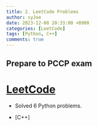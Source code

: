 ```yaml
---
title: 2. LeetCode Problems
author: syJoe
date: 2023-12-08 20:33:00 +0900
categories: [LeetCode]
tags: [Python, C++]
comments: true
---
```


## Prepare to PCCP exam

# [LeetCode](https://leetcode.com/studyplan/programming-skills/)

- Solved 6 Python problems.

- [C++] 